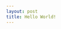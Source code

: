 ```yaml
---
layout: post
title: Hello World!
---
```


<!--Next you can update your site name, avatar and other options using the _config.yml file in the root of your repository (shown below). -->

<!--![_config.yml]({{ site.baseurl }}/images/config.png)-->

<!--The easiest way to make your first post is to edit this one. Go into /_posts/ and update the Hello World markdown file. For more instructions head over to the [Jekyll Now repository](https://github.com/barryclark/jekyll-now) on GitHub.-->


